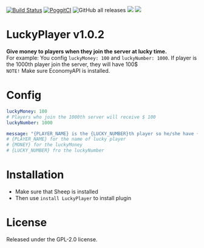 [![Build Status](https://www.travis-ci.com/MintoD/LuckyPlayer.svg?branch=main)](https://www.travis-ci.com/MintoD/LuckyPlayer)
[![PoggitCI](https://poggit.pmmp.io/ci.shield/MintoD/LuckyPlayer/LuckyPlayer)](https://poggit.pmmp.io/ci/MintoD/LuckyPlayer/LuckyPlayer)
![GitHub all releases](https://img.shields.io/github/downloads/MintoD/LuckyPlayer/total)
[![](https://poggit.pmmp.io/shield.state/LuckyPlayer)](https://poggit.pmmp.io/p/LuckyPlayer)
[![](https://poggit.pmmp.io/shield.dl.total/LuckyPlayer)](https://poggit.pmmp.io/p/LuckyPlayer)
# LuckyPlayer v1.0.2
**Give money to players when they join the server at lucky time.**  
For example: You config ```luckyMoney: 100``` and ```luckyNumber: 1000```. If player is the 1000th player join the server, they will have 100$  
``NOTE!`` Make sure EconomyAPI is installed.
# Config
```yaml
luckyMoney: 100
# Players who join the 1000th server will receive $ 100
luckyNumber: 1000

message: "{PLAYER_NAME} is the {LUCKY_NUMBER}th player so he/she have {MONEY}$ for free!"
# {PLAYER_NAME} for the name of lucky player
# {MONEY} for the luckyMoney
# {LUCKY_NUMBER} fro the luckyNumber
```
# Installation
- Make sure that Sheep is installed
- Then use ```install LuckyPlayer``` to install plugin
# License
Released under the GPL-2.0 license.
